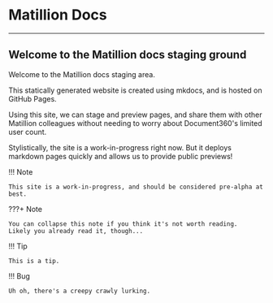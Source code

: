 # Matillion Docs

---

## Welcome to the Matillion docs staging ground

Welcome to the Matillion docs staging area.

This statically generated website is created using mkdocs, and is hosted on GitHub Pages.

Using this site, we can stage and preview pages, and share them with other Matillion colleagues without needing to worry about Document360's limited user count.

Stylistically, the site is a work-in-progress right now. But it deploys markdown pages quickly and allows us to provide public previews!

!!! Note

    This site is a work-in-progress, and should be considered pre-alpha at best.

???+ Note

    You can collapse this note if you think it's not worth reading.
    Likely you already read it, though...


!!! Tip

    This is a tip.

!!! Bug

    Uh oh, there's a creepy crawly lurking.
